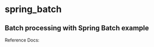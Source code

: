 # spring_batch
Batch processing with Spring Batch example
----------------------------------------------------

Reference Docs:  